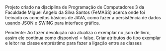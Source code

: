 Projeto criado na disciplina de Programação de Computadores 3 da Faculdade Miguel Ângelo da Silva Santos (FeMASS) acerca onde foi treinado os conceitos básicos de JAVA, como fazer a persistência de dados usando JSON e SWING para interface gráfica.

Pendente:
  Ao fazer devolução não atualiza o exemplar no json de livro, assim ele continua como disponivel = false.
  Criar atributos do tipo exemplar e leitor na classe empréstimo para fazer a ligação entre as classes
